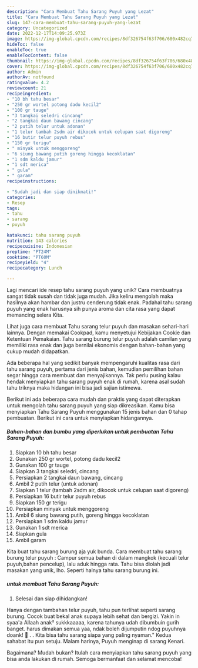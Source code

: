 ```yaml
---
description: "Cara Membuat Tahu Sarang Puyuh yang Lezat"
title: "Cara Membuat Tahu Sarang Puyuh yang Lezat"
slug: 147-cara-membuat-tahu-sarang-puyuh-yang-lezat
category: Uncategorized
date: 2022-12-17T14:09:25.973Z
image: https://img-global.cpcdn.com/recipes/8df326754f63f706/680x482cq70/tahu-sarang-puyuh-foto-resep-utama.jpg
hideToc: false
enableToc: true
enableTocContent: false
thumbnail: https://img-global.cpcdn.com/recipes/8df326754f63f706/680x482cq70/tahu-sarang-puyuh-foto-resep-utama.jpg
cover: https://img-global.cpcdn.com/recipes/8df326754f63f706/680x482cq70/tahu-sarang-puyuh-foto-resep-utama.jpg
author: Admin
authorAv: notfound
ratingvalue: 4.2
reviewcount: 21
recipeingredient:
- "10 bh tahu besar"
- "250 gr wortel potong dadu kecil2"
- "100 gr tauge"
- "3 tangkai seledri cincang"
- "2 tangkai daun bawang cincang"
- "2 putih telur untuk adonan"
- "1 telur tambah 2sdm air dikocok untuk celupan saat digoreng"
- "16 butir telur puyuh rebus"
- "150 gr terigu"
- " minyak untuk menggoreng"
- "6 siung bawang putih goreng hingga kecoklatan"
- "1 sdm kaldu jamur"
- "1 sdt merica"
- " gula"
- " garam"
recipeinstructions:

- "Sudah jadi dan siap dinikmati!"
categories:
- Resep
tags:
- tahu
- sarang
- puyuh

katakunci: tahu sarang puyuh 
nutrition: 143 calories
recipecuisine: Indonesian
preptime: "PT24M"
cooktime: "PT60M"
recipeyield: "4"
recipecategory: Lunch

---
```





Lagi mencari ide resep tahu sarang puyuh yang unik? Cara membuatnya sangat tidak susah dan tidak juga mudah. Jika keliru mengolah maka hasilnya akan hambar dan justru cenderung tidak enak. Padahal tahu sarang puyuh yang enak harusnya sih punya aroma dan cita rasa yang dapat memancing selera Kita.





Lihat juga cara membuat Tahu sarang telur puyuh dan masakan sehari-hari lainnya. Dengan memakai Cookpad, kamu menyetujui Kebijakan Cookie dan Ketentuan Pemakaian. Tahu sarang burung telur puyuh adalah camilan yang memiliki rasa enak dan juga bernilai ekonomis dengan bahan-bahan yang cukup mudah didapatkan.

Ada beberapa hal yang sedikit banyak mempengaruhi kualitas rasa dari tahu sarang puyuh, pertama dari jenis bahan, kemudian pemilihan bahan segar hingga cara membuat dan menyajikannya. Tak perlu pusing kalau hendak menyiapkan tahu sarang puyuh enak di rumah, karena asal sudah tahu triknya maka hidangan ini bisa jadi sajian istimewa.






Berikut ini ada beberapa cara mudah dan praktis yang dapat diterapkan untuk mengolah tahu sarang puyuh yang siap dikreasikan. Kamu bisa menyiapkan Tahu Sarang Puyuh menggunakan 15 jenis bahan dan 0 tahap pembuatan. Berikut ini cara untuk menyiapkan hidangannya.

<!--inarticleads1-->

##### Bahan-bahan dan bumbu yang diperlukan untuk pembuatan Tahu Sarang Puyuh:

1. Siapkan 10 bh tahu besar
1. Gunakan 250 gr wortel, potong dadu kecil2
1. Gunakan 100 gr tauge
1. Siapkan 3 tangkai seledri, cincang
1. Persiapkan 2 tangkai daun bawang, cincang
1. Ambil 2 putih telur (untuk adonan)
1. Siapkan 1 telur (tambah 2sdm air, dikocok untuk celupan saat digoreng)
1. Persiapkan 16 butir telur puyuh rebus
1. Siapkan 150 gr terigu
1. Persiapkan  minyak untuk menggoreng
1. Ambil 6 siung bawang putih, goreng hingga kecoklatan
1. Persiapkan 1 sdm kaldu jamur
1. Gunakan 1 sdt merica
1. Siapkan  gula
1. Ambil  garam


Kita buat tahu sarang burung aja yuk bunda. Cara membuat tahu sarang burung telur puyuh : Campur semua bahan di dalam mangkok (kecuali telur puyuh,bahan pencelup), lalu aduk hingga rata. Tahu bisa diolah jadi masakan yang unik, lho. Seperti halnya tahu sarang burung ini. 

<!--inarticleads2-->

#####  untuk membuat Tahu Sarang Puyuh:


1. Selesai dan siap dihidangkan!

Hanya dengan tambahan telur puyuh, tahu pun terlihat seperti sarang burung. Cocok buat bekal anak supaya lebih sehat dan bergizi. Yakin in syaa&#39;a Allaah anak² sukkkaaaaa, karena tahunya udah dibumbuin gurih banget. harus dimakan semua yaa, ndak boleh dijumputin ndog puyuhnya doank! 🤣 . . Kita bisa tahu sarang siapa yang paling nyaman.&#34; Kedua sahabat itu pun setuju. Malam harinya, Puyuh menginap di sarang Kenari. 

Bagaimana? Mudah bukan? Itulah cara menyiapkan tahu sarang puyuh yang bisa anda lakukan di rumah. Semoga bermanfaat dan selamat mencoba!
